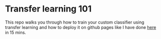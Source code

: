 # Transfer learning 101
This repo walks you through how to train your custom classifier using transfer learning and 
how to deploy it on github pages like I have done [here](https://bjarkehautop.github.io/Transfer-learning/) in 15 mins. 